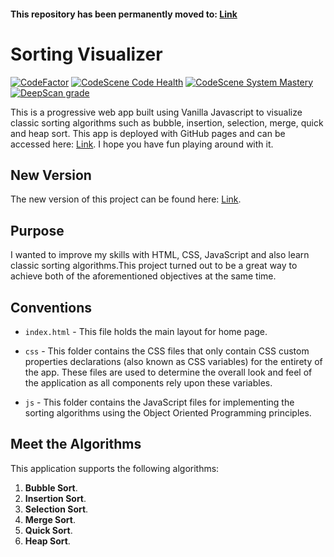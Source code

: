 #### This repository has been permanently moved to: [Link](https://github.com/anandman03/Sorting-Visualizer)

# Sorting Visualizer

[![CodeFactor](https://www.codefactor.io/repository/github/anandman03/sorting-and-searching-visualizer/badge/master)](https://www.codefactor.io/repository/github/anandman03/sorting-and-searching-visualizer/overview/master) [![CodeScene Code Health](https://codescene.io/projects/9235/status-badges/code-health)](https://codescene.io/projects/9235) [![CodeScene System Mastery](https://codescene.io/projects/9235/status-badges/system-mastery)](https://codescene.io/projects/9235) [![DeepScan grade](https://deepscan.io/api/teams/10851/projects/13754/branches/239584/badge/grade.svg)](https://deepscan.io/dashboard#view=project&tid=10851&pid=13754&bid=239584)

This is a progressive web app built using Vanilla Javascript to visualize classic sorting algorithms such as bubble, insertion, selection, merge, quick and heap sort. This app is deployed with GitHub pages and can be accessed here: [Link](https://anandman03.github.io/sorting-and-searching-visualizer/). I hope you have fun playing around with it.

## New Version
The new version of this project can be found here: [Link](https://github.com/anandman03/Sorting-Visualizer).

## Purpose

I wanted to improve my skills with HTML, CSS, JavaScript and also learn classic sorting algorithms.This project turned out to be a great way to achieve both of the aforementioned objectives at the same time.

## Conventions

* `index.html` - This file holds the main layout for home page.

* `css` - This folder contains the CSS files that only contain CSS custom properties declarations (also known as CSS variables) for the entirety of the app. These files are used to determine the overall look and feel of the application as all components rely upon these variables.

* `js` - This folder contains the JavaScript files for implementing the sorting algorithms using the Object Oriented Programming principles.

## Meet the Algorithms

This application supports the following algorithms:

1. **Bubble Sort**.
2. **Insertion Sort**.
3. **Selection Sort**.
4. **Merge Sort**.
5. **Quick Sort**.
2. **Heap Sort**.
